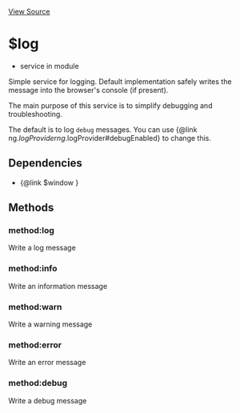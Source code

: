 

[View Source](http://github.com///tree/master/#L9912)



# $log






* service in module []()






Simple service for logging. Default implementation safely writes the message
into the browser's console (if present).

The main purpose of this service is to simplify debugging and troubleshooting.

The default is to log `debug` messages. You can use
{@link ng.$logProvider ng.$logProvider#debugEnabled} to change this.







## Dependencies

* {@link $window  }



  




## Methods
### method:log
Write a log message








### method:info
Write an information message








### method:warn
Write a warning message








### method:error
Write an error message








### method:debug
Write a debug message














